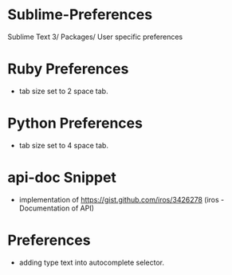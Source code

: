 # Sublime-Preferences
Sublime Text 3/ Packages/ User specific preferences

# Ruby Preferences
- tab size set to 2 space tab.

# Python Preferences
- tab size set to 4 space tab.

# api-doc Snippet
- implementation of https://gist.github.com/iros/3426278 (iros - Documentation of API)

# Preferences
- adding type text into autocomplete selector.
